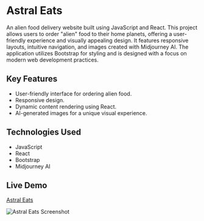 # Astral Eats

An alien food delivery website built using JavaScript and React. This project allows users to order "alien" food to their home planets, offering a user-friendly experience and visually appealing design. It features responsive layouts, intuitive navigation, and images created with Midjourney AI. The application utilizes Bootstrap for styling and is designed with a focus on modern web development practices.



## Key Features
- User-friendly interface for ordering alien food.
- Responsive design.
- Dynamic content rendering using React.
- AI-generated images for a unique visual experience.

## Technologies Used
- JavaScript
- React
- Bootstrap
- Midjourney AI

## Live Demo
[Astral Eats](https://astraleats.vercel.app/)



![Astral Eats Screenshot]("../../src/images/homepageSS.png")